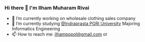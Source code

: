 ### Hi there 👋 I'm Ilham Muharam Rivai



- 🔭 I’m currently working on wholesale clothing sales company
- 🌱 I’m currently studying <a href='https://unindra.ac.id/'>@Indraprasta PGRI University</a> Majoring Informatics Engineering
- 📫 How to reach me: <a href='mailto:ilhampopol@gmail.com'>ilhampopol@gmail.com</a> or <a href='https://www.linkedin.com/in/ilhampopol/'></a>
